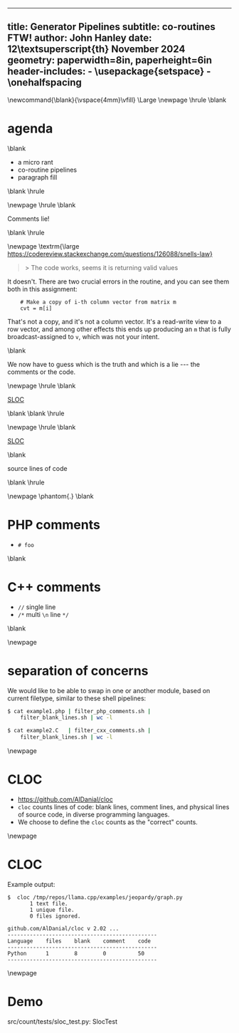
---
title: Generator Pipelines
subtitle: co-routines FTW!
author: John Hanley
date: 12\textsuperscript{th} November 2024
geometry: paperwidth=8in, paperheight=6in
header-includes:
    - \usepackage{setspace}
    - \onehalfspacing
---
[//]: # ( Copyright 2024 John Hanley. MIT Licensed. )

\newcommand{\blank}{\vspace{4mm}\vfill}
\Large
\newpage
\hrule
\blank

# agenda

\blank

- a micro rant
- co-routine pipelines
- paragraph fill

\blank
\hrule

\newpage
\hrule
\blank

Comments lie!

\blank
\hrule

\newpage
\textrm{\large https://codereview.stackexchange.com/questions/126088/snells-law}

> \> The code works, seems it is returning valid values

It doesn't. There are two crucial errors in the routine, and you can
see them both in this assignment:

```
    # Make a copy of i-th column vector from matrix m
    cvt = m[i]
```

That's not a copy, and it's not a column vector.
It's a read-write view to a row vector, and among other effects this ends up
producing an `m` that is fully broadcast-assigned to `v`,
which was not your intent.

\blank

We now have to guess which is the truth and which is a lie --- the comments or the code.

\newpage
\hrule
\blank

[SLOC](https://en.wikipedia.org/wiki/Source_lines_of_code)

\blank
\blank
\hrule

\newpage
\hrule
\blank

[SLOC](https://en.wikipedia.org/wiki/Source_lines_of_code)

\blank

source lines of code

\blank
\hrule

\newpage
\phantom{.}
\blank

# PHP comments

- `# foo`

\blank

# C++ comments

- `//` single line
- `/*` multi `\n` line `*/`

\blank

\newpage
# separation of concerns

We would like to be able to swap in one or another module,
based on current filetype, similar to these shell pipelines:

```bash
$ cat example1.php | filter_php_comments.sh |
    filter_blank_lines.sh | wc -l

$ cat example2.C   | filter_cxx_comments.sh |
    filter_blank_lines.sh | wc -l
```

\newpage
# CLOC

- https://github.com/AlDanial/cloc
- `cloc` counts lines of code: blank lines, comment lines, and physical lines of source code, in diverse programming languages.
- We choose to define the `cloc` counts as the "correct" counts.

\newpage
# CLOC

Example output:
```
$  cloc /tmp/repos/llama.cpp/examples/jeopardy/graph.py
       1 text file.
       1 unique file.
       0 files ignored.

github.com/AlDanial/cloc v 2.02 ...
-----------------------------------------------
Language    files    blank    comment    code
-----------------------------------------------
Python      1        8        0          50
-----------------------------------------------
```

\newpage
# Demo

src/count/tests/sloc_test.py:
    SlocTest
